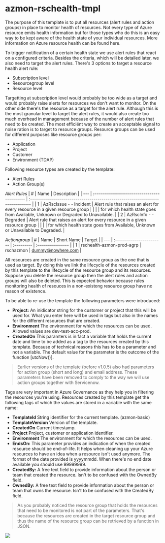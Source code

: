 # azmon-rschealth-tmpl

The purpose of this template is to put all resources (alert rules and action groups) in place to monitor health of resources. Not every type of Azure resource emits health information but for those types who do this is an easy way to be kept aware of the health state of your individual resources. More information on Azure resource health can be found here.

To trigger notification of a certain health state we use alert rules that react on a configured criteria. Besides the criteria, which will be detailed later, we also need to target the alert rules. There's 3 options to target a resource health alert rule:

- Subscription level
- Resourcegroup level
- Resource level

Targetting at subscription level would probably be too wide as a target and would probably raise alerts for resources we don't want to monitor. On the other side there's the resource as a target for the alert rule. Although this is the most granular level to target the alert rules, it would also create too much overhead in management because of the number of alert rules that need to be created. The most efficiënt way to create an acceptable signal to noise ration is to target to resource groups. Resource groups can be used for different purposes like resource groups per:

- Application
- Project
- Customer
- Environment (TDAP)

Following resource types are created by the template:

- Alert Rules
- Action Group(s)

_Alert Rules_
| #   | Name                                         | Description                                                                     |
| --- | :------------------------------------------- | :------------------------------------------------------------------------------ |
| 1   | AzRscIssue - <resourcegroup name> - Incident | Alert rule that raises an alert for every resource in a given resource group    |
|     |                                              | for which health state goes from Available, Unknown or Degraded to Unavailable. |
| 2   | AzRscInfo - <resourcegroup name> - Degraded  | Alert rule that raises an alert for every resource in a given resource group    |
|     |                                              | for which health state goes from Available, Unknown or Unavailable to Degraded. |

_Actiongroup_
| #   | Name                      | Short Name | Target            |
| --- | :------------------------ | :--------- | :---------------- |
| 1   | rschealth-azmon-prod-agrp | rschazmon  | dummy@nowhere.com |


All resources are created in the same resource group as the one that is used as target. By doing this we link the lifecycle of the resources created by this template to the lifecycle of the resource group and its resources. Suppose you delete the resource group then the alert rules and action groups will also be deleted. This is expected behavior because rules monitoring health of resouces in a non-existong resource group have no reason of existence.

To be able to re-use the template the following parameters were introduced:

- **Project:** An inidicator string for the customer or project that this will be used for. What you enter here will be used in tags but also in the names for the different resources that are created.
- **Environment** The environment for which the resources can be used. Allowed values are dev-test-acc-prod.
- **CreatedOn** This paramters is in fact a variable that holds the current date and time to be added as a tag to the resources created by this template. Because of technical reasons this has to be a parameter and not a variable. The default value for the parameter is the outcome of the function [utcNow()].

> Earlier versions of the template (before v1.0.5) also had parameters for action group (short and long) and email address. These parameters have been removed to comply to the way we will use action groups together with Servicenow.

Tags are very important in Azure Governance as they help you in filtering the resources you're using. Resources created by this template get the following tags of which the values are stored in a variable with the same name:

- **TemplateId** String identifier for the current template. (azmon-basic)
- **TemplateVersion** Version of the template.
- **CreatedOn** Current timestamp.
- **Project** Project, customer or application identifier.
- **Environment** The environment for which the resources can be used.
- **EndsOn:** This parameter provides an indication of when the created resource should be end-of-life. It helps when cleaning up your Azure resources to have an idea when a resource isn't used anymore. The format of the date provided is yyyymmdd. When there's no end date available you should use 99999999.
- **CreatedBy:** A free text field to provide information about the person or team that created the resource. Isn't to be confused with the OwnedBy field.
- **OwnedBy:** A free text field to provide information about the person or team that owns the resource. Isn't to be confused with the CreatedBy field.

> As you probably noticed the resource group that holds the resources that need to be monitored is not part of the parameters. That's because the resources are created in the target resource group and thus the name of the resource group can be retrieved by a function in JSON.

<a href="https://portal.azure.com/#create/Microsoft.Template/uri/https%3A%2F%2Fraw.githubusercontent.com%2Fmydur%2FARMtemplates%2Fmaster%2Fazmon-rschealth-tmpl%2F%5Fworking%2Ftemplate.json" target="_blank">
<img src="http://azuredeploy.net/deploybutton.png"/>
</a><br />
